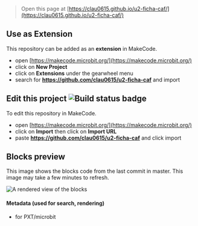 
> Open this page at [https://clau0615.github.io/u2-ficha-caf/](https://clau0615.github.io/u2-ficha-caf/)

## Use as Extension

This repository can be added as an **extension** in MakeCode.

* open [https://makecode.microbit.org/](https://makecode.microbit.org/)
* click on **New Project**
* click on **Extensions** under the gearwheel menu
* search for **https://github.com/clau0615/u2-ficha-caf** and import

## Edit this project ![Build status badge](https://github.com/clau0615/u2-ficha-caf/workflows/MakeCode/badge.svg)

To edit this repository in MakeCode.

* open [https://makecode.microbit.org/](https://makecode.microbit.org/)
* click on **Import** then click on **Import URL**
* paste **https://github.com/clau0615/u2-ficha-caf** and click import

## Blocks preview

This image shows the blocks code from the last commit in master.
This image may take a few minutes to refresh.

![A rendered view of the blocks](https://github.com/clau0615/u2-ficha-caf/raw/master/.github/makecode/blocks.png)

#### Metadata (used for search, rendering)

* for PXT/microbit
<script src="https://makecode.com/gh-pages-embed.js"></script><script>makeCodeRender("{{ site.makecode.home_url }}", "{{ site.github.owner_name }}/{{ site.github.repository_name }}");</script>
